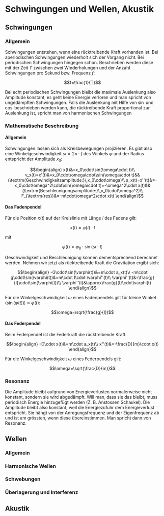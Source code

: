 # Schwingungen und Wellen, Akustik

## Schwingungen

### Allgemein

Schwingungen entstehen, wenn eine rücktreibende Kraft vorhanden ist. Bei aperiodischen Schwingungen wiederholt sich der Vorgang nicht. Bei periodischen Schwingungen hingegen schon. Beschrieben werden diese mit der Zeit $T$ zwischen zwei Wiederholungen und der Anzahl Schwingungen pro Sekund bzw. Frequenz $f$:

$$f=\frac{1}{T}$$

Bei echt periodischen Schwingungen bleibt die maximale Auslenkung also Amplitude konstant, es geht keine Energie verloren und man spricht von ungedämpften Schwingungen. Falls die Auslenkung mit Hilfe von $\sin$ und $\cos$ beschrieben werden kann, die rücktreibende Kraft proportional zur Auslenkung ist, spricht man von harmonischen Schwingungen

### Mathematische Beschreibung

#### Allgemein

Schwingungen lassen sich als Kreisbewegungen projizieren. Es gibt also eine Winkelgeschwindigkeit $\omega=2\pi\cdot f$ des Winkels $\varphi$ und der Radius entspricht der Amplitude $x_0$:

$$\begin{align}
	x(t)&=x_0\cdot\sin(\omega\cdot t)\\
	v_x(t)=x'(t)&=x_0\cdot\omega\cdot\sin(\omega\cdot t)&&(\textrm{Geschwindigkeitsamplitude:}\,x_0\cdot\omega)\\
	a_x(t)=x''(t)&=-x_0\cdot\omega^2\cdot\sin(\omega\cdot t)=-\omega^2\cdot x(t)&&(\textrm{Beschleunigungsamplitude:}\,x_0\cdot\omega^2)\\
	F_{\textrm{res}}&=-m\cdot\omega^2\cdot x(t)
\end{align}$$

#### Das Fadenpendel

Für die Position $x(t)$ auf der Kreislinie mit Länge $l$ des Fadens gilt:

$$x(t)=\varphi(t)\cdot l$$

mit 

$$\varphi(t)=\varphi_0\cdot\sin(\omega\cdot t)$$

Geschwindigkeit und Beschleunigung können dementsprechend berechnet werden. Nehmen wir jetzt als rücktreibende Kraft die Gravitation ergibt sich:

$$\begin{align}
	-G\cdot\sin(\varphi(t))&=m\cdot a_x(t)\\
	-m\cdot g\cdot\sin(\varphi(t))&=m\cdot l\cdot \varphi''(t)\\
	\varphi''(t)&=\frac{g}{l}\cdot\sin(\varphi(t))\\
	\varphi''(t)&\approx\frac{g}{l}\cdot\varphi(t)
\end{align}$$

Für die Winkelgeschwindigkeit $\omega$ eines Fadenpendels gilt für kleine Winkel ($\sin(\varphi(t)))\approx\varphi(t)$:

$$\omega=\sqrt{\frac{g}{l}}$$

#### Das Federpendel

Beim Federpendel ist die Federkraft die rücktreibende Kraft:

$$\begin{align}
	-D\cdot x(t)&=m\cdot a_x(t)\\
	x''(t)&=-\frac{D}{m}\cdot x(t)
\end{align}$$

Für die Winkelgeschwindigkeit $\omega$ eines Federpendels gilt:

$$\omega=\sqrt{\frac{D}{m}}$$

### Resonanz

Die Amplitude bleibt aufgrund von Energieverlusten normalerweise nicht konstant, sondern sie wird abgedämpft. Will man, dass sie das bleibt, muss periodisch Energie hinzugefügt werden (Z. B. Anstossen Schaukel). Die Amplitude bleibt also konstant, weil die Energiezufuhr dem Energieverlust entspricht. Sie hängt von der Anregungsfrequenz und der Eigenfrequenz ab und ist am grössten, wenn diese übereinstimmen. Man spricht dann von Resonanz.


## Wellen

### Allgemein

### Harmonische Wellen

### Schwebungen

### Überlagerung und Interferenz



## Akustik

